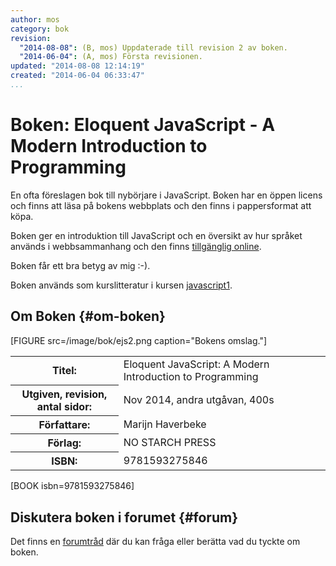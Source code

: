 ```yaml
---
author: mos
category: bok
revision:
  "2014-08-08": (B, mos) Uppdaterade till revision 2 av boken.
  "2014-06-04": (A, mos) Första revisionen.
updated: "2014-08-08 12:14:19"
created: "2014-06-04 06:33:47"
...
```

Boken: Eloquent JavaScript - A Modern Introduction to Programming
==================================

En ofta föreslagen bok till nybörjare i JavaScript. Boken har en öppen licens och finns att läsa på bokens webbplats och den finns i pappersformat att köpa.

<!--more-->

Boken ger en introduktion till JavaScript och en översikt av hur språket används i webbsammanhang och den finns [tillgänglig online](http://eloquentjavascript.net/).

Boken får ett bra betyg av mig :-).

Boken används som kurslitteratur i kursen [javascript1](javascript1).



Om Boken {#om-boken}
--------------------

[FIGURE src=/image/bok/ejs2.png caption="Bokens omslag."]

<table>
<tr><th>Titel:</th><td>Eloquent JavaScript: A Modern Introduction to Programming<td></tr>
<tr><th>Utgiven, revision, antal sidor:</th><td>Nov 2014, andra utgåvan, 400s<td></tr>
<tr><th>Författare:</th><td>Marijn Haverbeke<td></tr>
<tr><th>Förlag:</th><td>NO STARCH PRESS<td></tr>
<tr><th>ISBN:</th><td>9781593275846<td></tr>
</table>

[BOOK isbn=9781593275846]



Diskutera boken i forumet {#forum}
----------------------------------

Det finns en [forumtråd](t/2440) där du kan fråga eller berätta vad du tyckte om boken.




